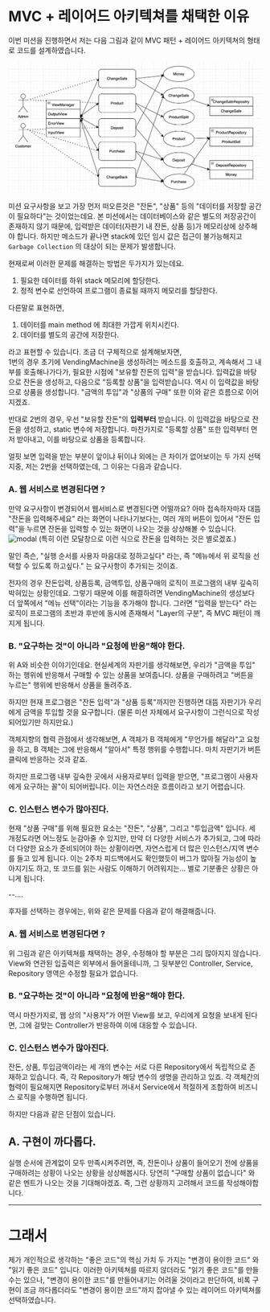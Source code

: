 

# MVC + 레이어드 아키텍쳐를 채택한 이유

이번 미션을 진행하면서 저는 다음 그림과 같이 MVC 패턴 + 레이어드 아키텍쳐의 형태로 코드를 설계하였습니다. 

![](architecture.png)


미션 요구사항을 보고 가장 먼저 떠오른것은 "잔돈", "상품" 등의 "데이터를 저장할 공간이 필요하다"는 것이었는데요. 본 미션에서는 데이터베이스와 같은 별도의 저장공간이 존재하지 않기 때문에, 입력받은 데이터(자판기 내 잔돈, 상품 등)가 메모리상에 상주해야 합니다. 하지만 메소드가 끝나면 stack에 있던 임시 값은 접근이 불가능해지고 `Garbage Collection` 의 대상이 되는 문제가 발생합니다.   
	
현재로써 이러한 문제를 해결하는 방법은 두가지가 있는데요.
1) 필요한 데이터를 하위 stack 메모리에 할당한다.
2) 정적 변수로 선언하여 프로그램이 종료될 때까지 메모리를 할당한다.

다른말로 표현하면, 
1) 데이터를 main method 에 최대한 가깝게 위치시킨다.
2) 데이터를 별도의 공간에 저장한다.

라고 표현할 수 있습니다. 조금 더 구체적으로 설계해보자면,  
1번의 경우 초기에 VendingMachine을 생성하려는 메소드를 호출하고, 계속해서 그 내부를 호출해나가다가, 필요한 시점에 "보유할 잔돈의 입력"을 받습니다. 입력값을 바탕으로 잔돈을 생성하고, 다음으로 "등록할 상품"을 입력받습니다. 역시 이 입력값을 바탕으로 상품을 생성합니다. "금액의 투입"과 "상품의 구매" 또한 이와 같은 흐름으로 이어지겠죠.

반대로 2번의 경우, 우선 "보유할 잔돈"의 __입력부터__ 받습니다. 이 입력값을 바탕으로 잔돈을 생성하고, static 변수에 저장합니다. 마찬가지로 "등록할 상품" 또한 입력부터 먼저 받아내고, 이를 바탕으로 상품을 등록합니다. 

얼핏 보면 입력을 받는 부분이 앞이냐 뒤이냐 외에는 큰 차이가 없어보이는 두 가지 선택지중, 저는 2번을 선택하였는데, 그 이유는 다음과 같습니다.

### A. 웹 서비스로 변경된다면 ?
만약 요구사항이 변경되어서 웹서비스로 변경된다면 어떨까요? 아마 접속하자마자 대뜸 "잔돈을 입력해주세요" 라는 화면이 나타나기보다는,  여러 개의 버튼이 있어서 "잔돈 입력"을 누르면 잔돈을 입력할 수 있는 화면이 나오는 것을 상상해볼 수 있습니다.
![modal](https://media.vlpt.us/images/keywookim/post/727af6c2-e1d1-4fc9-9953-da0f66e4c686/tMDmp.png)
(특히 이런 모달창으로 이런 식으로 잔돈을 입력하는 것은 별로겠죠.)

말인 즉슨, "실행 순서를 사용자 마음대로 정하고싶다" 라는, 즉 "메뉴에서 위 로직을 선택할 수 있도록 하고싶다." 는 요구사항이 추가되는 것이죠.

전자의 경우 잔돈입력, 상품등록, 금액투입, 상품구매의 로직이 프로그램의 내부 깊숙히 박혀있는 상황인데요. 그렇기 때문에 이를 해결하려면 VendingMachine의 생성보다 더 앞쪽에서 "메뉴 선택"이라는 기능을 추가해야 합니다. 그러면 "입력을 받는다" 라는 로직이 프로그램의 초반과 후반에 동시에 존재해서 "Layer의 구분", 즉 MVC 패턴이 깨지게 됩니다. 

### B. "요구하는 것"이 아니라 "요청에 반응"해야 한다.
위 A와 비슷한 이야기인데요. 현실세계의 자판기를 생각해보면, 우리가 "금액을 투입" 하는 행위에 반응해서 구매할 수 있는 상품을 보여줍니다. 상품을 구매하려고 "버튼을 누르는" 행위에 반응해서 상품을 돌려주죠.

하지만 현재 프로그램은 "잔돈 입력"과 "상품 등록"까지만 진행하면 대뜸 자판기가 우리에게 금액을 투입할 것을 요구합니다. (물론 미션 자체에서 요구사항이 그런식으로 작성되어있기만 하지만요.)

객체지향의 협력 관점에서 생각해보면, A 객체가 B 객체에게 "무언가를 해달라"고 요청을 하고, B 객체는 그에 반응해서 "알아서" 특정 행위를 수행합니다. 마치 자판기가 버튼 클릭에 반응하는 것과 같죠.

하지만 프로그램 내부 깊숙한 곳에서 사용자로부터 입력을 받으면, "프로그램이 사용자에게 요구하는 꼴"이 되어버립니다. 이는 자연스러운 흐름이라고 보기 어렵습니다.

### C. 인스턴스 변수가 많아진다.  
현재 "상품 구매"를 위해 필요한 요소는 "잔돈", "상품", 그리고 "투입금액" 입니다. 세 개정도라면 어느정도 눈감아줄 수 있지만, 만약 더 다양한 서비스가 추가되고, 그에 따라 더 다양한 요소가 준비되어야 하는 상황이라면, 자연스럽게 더 많은 인스턴스/지역 변수를 들고 있게 됩니다. 이는 2주차 피드백에서도 확인했듯이 버그가 많아질 가능성이 높아지기도 하고, 또 코드를 읽는 사람도 이해하기 어려워지는... 별로 기분좋은 상황은 아니게 됩니다. 

--....

후자를 선택하는 경우에는, 위와 같은 문제를 다음과 같이 해결해줍니다.

### A. 웹 서비스로 변경된다면 ?  
위 그림과 같은 아키텍쳐를 채택하는 경우, 수정해야 할 부분은 그리 많아지지 않습니다. View와 연관된 입출력은 외부에서 들어올테니까, 그 뒷부분인 Controller, Service, Repository 영역은 수정할 필요가 없습니다.

### B. "요구하는 것"이 아니라 "요청에 반응"해야 한다.
역시 마찬가지로, 웹 상의 "사용자"가 어떤 View를 보고, 우리에게 요청을 보내게 된다면, 그에 걸맞는 Controller가 반응하여 이에 대응할 수 있습니다. 

### C. 인스턴스 변수가 많아진다.  
잔돈, 상품, 투입금액이라는 세 개의 변수는 서로 다른 Repository에서 독립적으로 존재하고 있습니다. 즉, 각 Repository가 해당 변수의 생명을 관리하고 있죠. 각 객체간의 협력이 필요해지면 Repository로부터 꺼내서 Service에서 적절하게 조합하여 비즈니스 로직을 수행하면 됩니다.

하지만 다음과 같은 단점이 있습니다.

## A. 구현이 까다롭다.
실행 순서에 관계없이 모두 만족시켜주려면, 즉, 잔돈이나 상품이 들어오기 전에 상품을 구매하려는 상황이 나오는 상황을 상상해봅시다. 당연히 "구매할 상품이 없습니다" 와 같은 멘트가 나오는 것을 기대해야겠죠. 즉, 그런 상황까지 고려해서 코드를 작성해야합니다.


-----

# 그래서

제가 개인적으로 생각하는 "좋은 코드"의 핵심 가치 두 가지는 "변경이 용이한 코드" 와 "읽기 좋은 코드" 입니다. 이러한 아키텍쳐를 따르지 않더라도 "읽기 좋은 코드"를 만들 수는 있으나, "변경이 용이한 코드"를 만들어내기는 어려울 것이라고 판단하여, 비록 구현이 조금 까다롭더라도 "변경이 용이한 코드"까지 잡아낼 수 있는 레이어드 아키텍쳐를 선택하였습니다.
